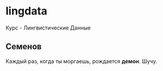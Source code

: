 # lingdata
Курс - Лингвистические Данные

## Семенов

Каждый раз, когда ты моргаешь, рождается **демон**. Шучу.
